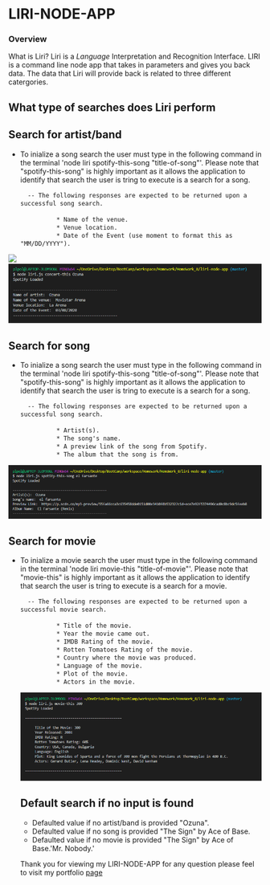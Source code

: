 # LIRI-NODE-APP

### Overview

What is Liri? Liri is a _Language_ Interpretation and Recognition Interface. LIRI is a command line node app that takes in parameters and gives you back data.
The data that Liri will provide back is related to three different catergories. 

## What type of searches does Liri perform 

## Search for artist/band

- To inialize a song search the user must type in the following command in the terminal 'node liri spotify-this-song "title-of-song"'.
        Please note that "spotify-this-song" is highly important as it allows the application to identify that search the user is tring to execute is a search for a song. 
  
        -- The following responses are expected to be returned upon a successful song search. 
 
                * Name of the venue.
                * Venue location.
                * Date of the Event (use moment to format this as "MM/DD/YYYY").

 <img src="assets/images/conert-search.png">


<img src="assets/images/artist-search.PNG">


## Search for song

- To inialize a song search the user must type in the following command in the terminal 'node liri spotify-this-song "title-of-song"'.
        Please note that "spotify-this-song" is highly important as it allows the application to identify that search the user is tring to execute is a search for a song. 
  
        -- The following responses are expected to be returned upon a successful song search. 

                * Artist(s).
                * The song's name.
                * A preview link of the song from Spotify.
                * The album that the song is from.

 <img src="assets/images/spotify-song-search.png">

## Search for movie 

- To inialize a movie search the user must type in the following command in the terminal 'node liri movie-this "title-of-movie"'.
        Please note that "movie-this" is highly important as it allows the application to identify that search the user is tring to execute is a search for a movie.
 
        -- The following responses are expected to be returned upon a successful movie search. 

                * Title of the movie.
                * Year the movie came out.
                * IMDB Rating of the movie.
                * Rotten Tomatoes Rating of the movie.
                * Country where the movie was produced.
                * Language of the movie.
                * Plot of the movie.
                * Actors in the movie.

  <img src="assets/images/movie-search.png">


  ## Default search if no input is found

  * Defaulted value if no artist/band is provided "Ozuna".
  * Defaulted value if no song is provided "The Sign" by Ace of Base.
  * Defaulted value if no movie is provided "The Sign" by Ace of Base.'Mr. Nobody.'


  Thank you for viewing my LIRI-NODE-APP for any question please feel to visit my portfolio <a href="https://tomaszchylinski.github.io/chylinski-tomasz-portfolio/index.html">page</a>

